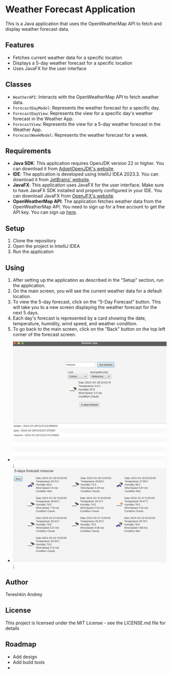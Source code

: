 # Weather Forecast Application

This is a Java application that uses the OpenWeatherMap API to fetch and display weather forecast data.

## Features

- Fetches current weather data for a specific location
- Displays a 5-day weather forecast for a specific location
- Uses JavaFX for the user interface

## Classes

- `WeatherAPI`: Interacts with the OpenWeatherMap API to fetch weather data.
- `ForecastDayModel`: Represents the weather forecast for a specific day.
- `ForecastDayView`: Represents the view for a specific day's weather forecast in the Weather App.
- `ForecastView`: Represents the view for a 5-day weather forecast in the Weather App.
- `ForecastWeekModel`: Represents the weather forecast for a week.

## Requirements

- **Java SDK**: This application requires OpenJDK version 22 or higher. You can download it from [AdoptOpenJDK's website](https://adoptopenjdk.net/).
- **IDE**: The application is developed using IntelliJ IDEA 2023.3. You can download it from [JetBrains' website](https://www.jetbrains.com/idea/download/).
- **JavaFX**: This application uses JavaFX for the user interface. Make sure to have JavaFX SDK installed and properly configured in your IDE. You can download JavaFX from [OpenJFX's website](https://openjfx.io/).
- **OpenWeatherMap API**: The application fetches weather data from the OpenWeatherMap API. You need to sign up for a free account to get the API key. You can sign up [here](https://home.openweathermap.org/users/sign_up).

## Setup

1. Clone the repository
2. Open the project in IntelliJ IDEA
3. Run the application

## Using

1. After setting up the application as described in the "Setup" section, run the application.
2. On the main screen, you will see the current weather data for a default location.
3. To view the 5-day forecast, click on the "5-Day Forecast" button. This will take you to a new screen displaying the weather forecast for the next 5 days.
4. Each day's forecast is represented by a card showing the date, temperature, humidity, wind speed, and weather condition.
5. To go back to the main screen, click on the "Back" button on the top left corner of the forecast screen.

- ![Main screen](./main.png);
- ![5 days forecast screen](./5days.png);

## Author

Tereshkin Andrey

## License

This project is licensed under the MIT License - see the LICENSE.md file for details

## Roadmap

- Add design
- Add build tools
- 